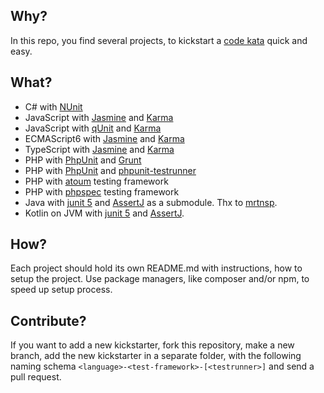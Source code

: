 Why?
------
In this repo, you find several projects, to kickstart a [code kata](http://codekata.com/) quick and easy.

What?
------
- C# with [NUnit](http://www.nunit.org/)
- JavaScript with [Jasmine](http://jasmine.github.io/) and [Karma](https://karma-runner.github.io)
- JavaScript with [qUnit](https://qunitjs.com/) and [Karma](https://karma-runner.github.io)
- ECMAScript6 with [Jasmine](http://jasmine.github.io/) and [Karma](https://karma-runner.github.io)
- TypeScript with [Jasmine](http://jasmine.github.io/) and [Karma](https://karma-runner.github.io)
- PHP with [PhpUnit](https://phpunit.de/) and [Grunt](http://gruntjs.com/)
- PHP with [PhpUnit](https://phpunit.de/) and [phpunit-testrunner](https://www.npmjs.com/package/phpunit-testrunner)
- PHP with [atoum](http://atoum.org/) testing framework
- PHP with [phpspec](http://www.phpspec.net/) testing framework
- Java with [junit 5](http://junit.org/) and [AssertJ](http://joel-costigliola.github.io/assertj/) as a submodule. Thx to [mrtnsp](https://github.com/mrtnsp).
- Kotlin on JVM with [junit 5](http://junit.org/) and [AssertJ](http://joel-costigliola.github.io/assertj/). 

How?
-------
Each project should hold its own README.md with instructions, how to setup the project. Use package managers, 
like composer and/or npm, to speed up setup process.

Contribute?
-----------
If you want to add a new kickstarter, fork this repository, make a new branch, add the new kickstarter in a separate
folder, with the following naming schema `<language>-<test-framework>-[<testrunner>]` and send a pull request.
